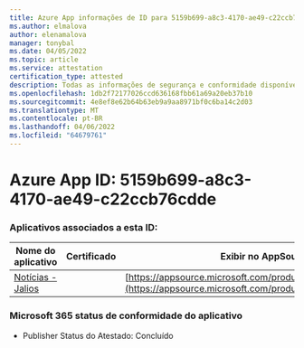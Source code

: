 ```yaml
---
title: Azure App informações de ID para 5159b699-a8c3-4170-ae49-c22ccb76cdde
ms.author: elmalova
author: elenamalova
manager: tonybal
ms.date: 04/05/2022
ms.topic: article
ms.service: attestation
certification_type: attested
description: Todas as informações de segurança e conformidade disponíveis para 5159b699-a8c3-4170-ae49-c22ccb76cdde.
ms.openlocfilehash: 1db2f72177026ccd636168fbb61a69a20eb37b10
ms.sourcegitcommit: 4e8ef8e62b64b63eb9a9aa8971bf0c6ba14c2d03
ms.translationtype: MT
ms.contentlocale: pt-BR
ms.lasthandoff: 04/06/2022
ms.locfileid: "64679761"
---
```

# <a name="azure-app-id-5159b699-a8c3-4170-ae49-c22ccb76cdde"></a>Azure App ID: 5159b699-a8c3-4170-ae49-c22ccb76cdde


### <a name="apps-associated-with-this-id"></a>Aplicativos associados a esta ID:
| **Nome do aplicativo** | **Certificado** | **Exibir no AppSource** |
|--------------|---------------|-----------------------|
| [Notícias - Jalios](../forward/WA200003889.md) |  | [https://appsource.microsoft.com/product/office/WA200003889](https://appsource.microsoft.com/product/office/WA200003889) |

### <a name="microsoft-365-app-compliance-status"></a>Microsoft 365 status de conformidade do aplicativo
- Publisher Status do Atestado: Concluído
